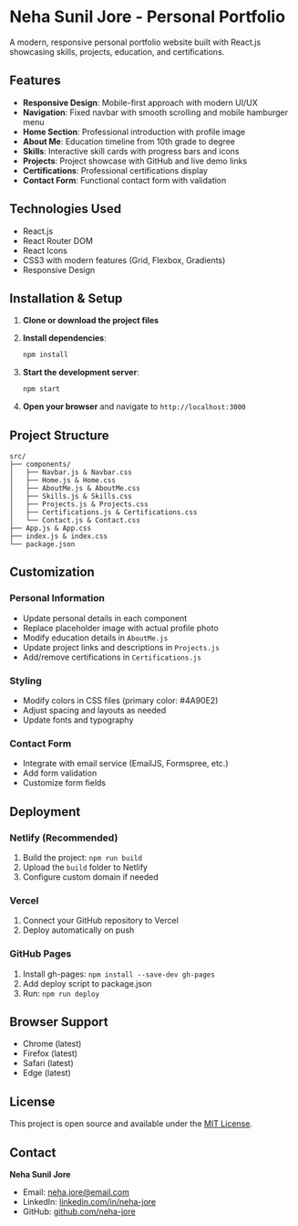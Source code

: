 # Neha Sunil Jore - Personal Portfolio

A modern, responsive personal portfolio website built with React.js showcasing skills, projects, education, and certifications.

## Features

- **Responsive Design**: Mobile-first approach with modern UI/UX
- **Navigation**: Fixed navbar with smooth scrolling and mobile hamburger menu
- **Home Section**: Professional introduction with profile image
- **About Me**: Education timeline from 10th grade to degree
- **Skills**: Interactive skill cards with progress bars and icons
- **Projects**: Project showcase with GitHub and live demo links
- **Certifications**: Professional certifications display
- **Contact Form**: Functional contact form with validation

## Technologies Used

- React.js
- React Router DOM
- React Icons
- CSS3 with modern features (Grid, Flexbox, Gradients)
- Responsive Design

## Installation & Setup

1. **Clone or download the project files**

2. **Install dependencies**:
   ```bash
   npm install
   ```

3. **Start the development server**:
   ```bash
   npm start
   ```

4. **Open your browser** and navigate to `http://localhost:3000`

## Project Structure

```
src/
├── components/
│   ├── Navbar.js & Navbar.css
│   ├── Home.js & Home.css
│   ├── AboutMe.js & AboutMe.css
│   ├── Skills.js & Skills.css
│   ├── Projects.js & Projects.css
│   ├── Certifications.js & Certifications.css
│   └── Contact.js & Contact.css
├── App.js & App.css
├── index.js & index.css
└── package.json
```

## Customization

### Personal Information
- Update personal details in each component
- Replace placeholder image with actual profile photo
- Modify education details in `AboutMe.js`
- Update project links and descriptions in `Projects.js`
- Add/remove certifications in `Certifications.js`

### Styling
- Modify colors in CSS files (primary color: #4A90E2)
- Adjust spacing and layouts as needed
- Update fonts and typography

### Contact Form
- Integrate with email service (EmailJS, Formspree, etc.)
- Add form validation
- Customize form fields

## Deployment

### Netlify (Recommended)
1. Build the project: `npm run build`
2. Upload the `build` folder to Netlify
3. Configure custom domain if needed

### Vercel
1. Connect your GitHub repository to Vercel
2. Deploy automatically on push

### GitHub Pages
1. Install gh-pages: `npm install --save-dev gh-pages`
2. Add deploy script to package.json
3. Run: `npm run deploy`

## Browser Support

- Chrome (latest)
- Firefox (latest)
- Safari (latest)
- Edge (latest)

## License

This project is open source and available under the [MIT License](LICENSE).

## Contact

**Neha Sunil Jore**
- Email: neha.jore@email.com
- LinkedIn: [linkedin.com/in/neha-jore](https://linkedin.com/in/neha-jore)
- GitHub: [github.com/neha-jore](https://github.com/neha-jore)

